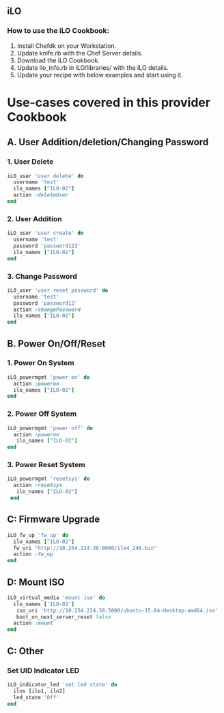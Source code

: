 ## iLO

### How to use the iLO Cookbook:
 1. Install Chefdk on your Workstation.
 2. Update knife.rb with the Chef Server details.
 3. Download the iLO Cookbook.
 4. Update ilo_info.rb in iLO/libraries/ with the ILO details.
 5. Update your recipe with below examples and start using it.


# Use-cases covered in this provider Cookbook
## A. User Addition/deletion/Changing Password

### 1. User Delete

```ruby
iLO_user 'user delete' do
  username 'test'
  ilo_names ["ILO-02"]
  action :deleteUser
end
```


### 2. User Addition

```ruby
iLO_user 'user create' do
  username 'test'
  password 'password123'
  ilo_names ["ILO-02"]
end
```


### 3. Change Password

```ruby
iLO_user 'user reset password' do
  username 'test'
  password 'password12'
  action :changePassword
  ilo_names ["ILO-02"]
end
```


## B. Power On/Off/Reset

### 1. Power On System

```ruby
iLO_powermgmt 'power on' do
  action :poweron
  ilo_names ["ILO-02"]
end
```


### 2. Power Off System

```ruby
iLO_powermgmt 'power off' do
  action :poweron
   ilo_names ["ILO-02"]
end
```


### 3. Power Reset System

```ruby
iLO_powermgmt 'resetsys' do
  action :resetsys
   ilo_names ["ILO-02"]
 end
```

## C: Firmware Upgrade

```ruby
iLO_fw_up 'fw_up' do
  ilo_names ["ILO-02"]
  fw_uri "http://10.254.224.38:8000/ilo4_240.bin"
  action :fw_up
end
```

## D: Mount ISO

```ruby
iLO_virtual_media 'mount iso' do
  ilo_names ['ILO-02']
   iso_uri 'http://10.254.224.38:5000/ubuntu-15.04-desktop-amd64.iso'
   boot_on_next_server_reset false
  action :mount
end
```

## C: Other

### Set UID Indicator LED
```ruby
iLO_indicator_led 'set led state' do
  ilos [ilo1, ilo2]
  led_state 'Off'
end
```

